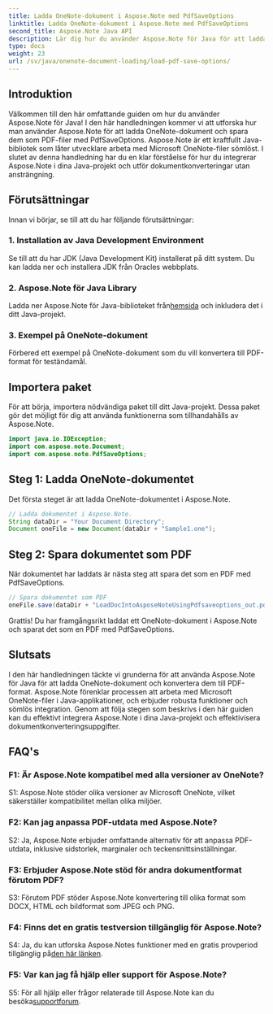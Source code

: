 ```yaml
---
title: Ladda OneNote-dokument i Aspose.Note med PdfSaveOptions
linktitle: Ladda OneNote-dokument i Aspose.Note med PdfSaveOptions
second_title: Aspose.Note Java API
description: Lär dig hur du använder Aspose.Note för Java för att ladda OneNote-dokument och konvertera dem till PDF-format utan ansträngning. Förenkla dina dokumentkonverteringsuppgifter med Aspose.Note.
type: docs
weight: 23
url: /sv/java/onenote-document-loading/load-pdf-save-options/
---
```

## Introduktion

Välkommen till den här omfattande guiden om hur du använder Aspose.Note för Java! I den här handledningen kommer vi att utforska hur man använder Aspose.Note för att ladda OneNote-dokument och spara dem som PDF-filer med PdfSaveOptions. Aspose.Note är ett kraftfullt Java-bibliotek som låter utvecklare arbeta med Microsoft OneNote-filer sömlöst. I slutet av denna handledning har du en klar förståelse för hur du integrerar Aspose.Note i dina Java-projekt och utför dokumentkonverteringar utan ansträngning.

## Förutsättningar

Innan vi börjar, se till att du har följande förutsättningar:

### 1. Installation av Java Development Environment

Se till att du har JDK (Java Development Kit) installerat på ditt system. Du kan ladda ner och installera JDK från Oracles webbplats.

### 2. Aspose.Note för Java Library

 Ladda ner Aspose.Note för Java-biblioteket från[hemsida](https://releases.aspose.com/note/java/) och inkludera det i ditt Java-projekt.

### 3. Exempel på OneNote-dokument

Förbered ett exempel på OneNote-dokument som du vill konvertera till PDF-format för teständamål.

## Importera paket

För att börja, importera nödvändiga paket till ditt Java-projekt. Dessa paket gör det möjligt för dig att använda funktionerna som tillhandahålls av Aspose.Note.

```java
import java.io.IOException;
import com.aspose.note.Document;
import com.aspose.note.PdfSaveOptions;
```

## Steg 1: Ladda OneNote-dokumentet

Det första steget är att ladda OneNote-dokumentet i Aspose.Note.

```java
// Ladda dokumentet i Aspose.Note.
String dataDir = "Your Document Directory";
Document oneFile = new Document(dataDir + "Sample1.one");
```

## Steg 2: Spara dokumentet som PDF

När dokumentet har laddats är nästa steg att spara det som en PDF med PdfSaveOptions.

```java
// Spara dokumentet som PDF
oneFile.save(dataDir + "LoadDocIntoAsposeNoteUsingPdfsaveoptions_out.pdf", new PdfSaveOptions());
```

Grattis! Du har framgångsrikt laddat ett OneNote-dokument i Aspose.Note och sparat det som en PDF med PdfSaveOptions.

## Slutsats

I den här handledningen täckte vi grunderna för att använda Aspose.Note för Java för att ladda OneNote-dokument och konvertera dem till PDF-format. Aspose.Note förenklar processen att arbeta med Microsoft OneNote-filer i Java-applikationer, och erbjuder robusta funktioner och sömlös integration. Genom att följa stegen som beskrivs i den här guiden kan du effektivt integrera Aspose.Note i dina Java-projekt och effektivisera dokumentkonverteringsuppgifter.

## FAQ's

### F1: Är Aspose.Note kompatibel med alla versioner av OneNote?

S1: Aspose.Note stöder olika versioner av Microsoft OneNote, vilket säkerställer kompatibilitet mellan olika miljöer.

### F2: Kan jag anpassa PDF-utdata med Aspose.Note?

S2: Ja, Aspose.Note erbjuder omfattande alternativ för att anpassa PDF-utdata, inklusive sidstorlek, marginaler och teckensnittsinställningar.

### F3: Erbjuder Aspose.Note stöd för andra dokumentformat förutom PDF?

S3: Förutom PDF stöder Aspose.Note konvertering till olika format som DOCX, HTML och bildformat som JPEG och PNG.

### F4: Finns det en gratis testversion tillgänglig för Aspose.Note?

 S4: Ja, du kan utforska Aspose.Notes funktioner med en gratis provperiod tillgänglig på[den här länken](https://releases.aspose.com/).

### F5: Var kan jag få hjälp eller support för Aspose.Note?

 S5: För all hjälp eller frågor relaterade till Aspose.Note kan du besöka[supportforum](https://forum.aspose.com/c/note/28).